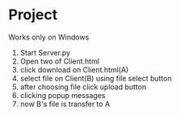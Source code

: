 # Project
Works only on Windows
1. Start Server.py
2. Open two of Client.html
3. click download on Client.html(A)
4. select file on Client(B) using file select button
5. after choosing file click upload button
6. clicking popup messages
7. now B's file is transfer to A
